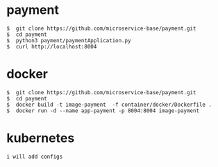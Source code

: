 # payment

```
$  git clone https://github.com/microservice-base/payment.git
$  cd payment
$  python3 payment/paymentApplication.py
$  curl http://localhost:8004
```


# docker 
```docker
$  git clone https://github.com/microservice-base/payment.git
$  cd payment
$  docker build -t image-payment  -f container/docker/Dockerfile . 
$  docker run -d --name app-payment -p 8004:8004 image-payment
```
# kubernetes
```
i will add configs
```
